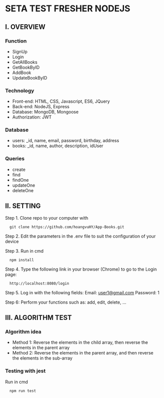 # SETA TEST FRESHER NODEJS
## I. OVERVIEW

### Function
- SignUp
- Login
- GetAllBooks 
- GetBookByID 
- AddBook 
- UpdateBookByID 

### Technology  
- Front-end: HTML, CSS, Javascript, ES6, JQuery 
- Back-end: NodeJS, Express 
- Database: MongoDB, Mongoose 
- Authorization: JWT 

### Database
- users: _id, name, email, password, birthday, address
- books: _id, name, author, description, idUser

### Queries
- create 
- find
- findOne
- updateOne
- deleteOne

## II. SETTING
Step 1. Clone repo to your computer with

      git clone https://github.com/hoangvuHY/App-Books.git
      
Step 2. Edit the parameters in the .env file to suit the configuration of your device

Step 3. Run in cmd
      
      npm install

Step 4. Type the following link in your browser (Chrome) to go to the Login page:
      
      http://localhost:8080/login


Step 5. Log in with the following fields:
Email: user1@gmail.com
Password: 1

Step 6: Perform your functions such as:  add, edit, delete, ...


## III. ALGORITHM TEST
### Algorithm idea
- Method 1: Reverse the elements in the child array, then reverse the elements in the parent array
- Method 2: Reverse the elements in the parent array, and then reverse the elements in the sub-array
### Testing with jest

Run in cmd

      npm run test
